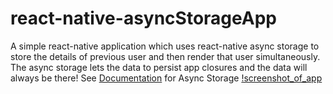 # react-native-asyncStorageApp
A simple react-native application which uses react-native async storage to store the details of previous user and then render that user simultaneously. The async storage lets the data to persist app closures and the data will always be there!
See [Documentation](https://github.com/react-native-async-storage/async-storage) for Async Storage 
[!screenshot_of_app]()
